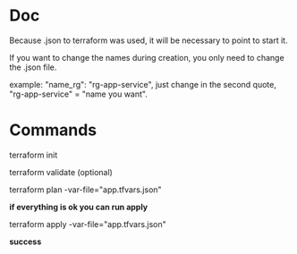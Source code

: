 # Doc
Because .json to terraform was used, it will be necessary to point to start it.

If you want to change the names during creation, you only need to change the .json file.

example: "name_rg": "rg-app-service", just change in the second quote, "rg-app-service" = "name you want".

# Commands
terraform init

terraform validate (optional)

terraform plan -var-file="app.tfvars.json"

**if everything is ok you can run apply**

terraform apply -var-file="app.tfvars.json"

**success**

